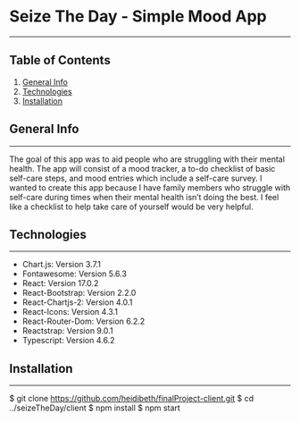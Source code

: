 # Seize The Day - Simple Mood App
***
## Table of Contents
1. [General Info](#general-info)
2. [Technologies](#technologies)
3. [Installation](#installation)

## General Info
***
The goal of this app was to aid people who are struggling with their mental health. The app will consist of a mood tracker, a to-do checklist of basic self-care steps, and mood entries which include a self-care survey. I wanted to create this app because I have family members who struggle with self-care during times when their mental health isn’t doing the best. I feel like a checklist to help take care of yourself would be very helpful.

## Technologies
***
* Chart.js: Version 3.7.1
* Fontawesome: Version 5.6.3
* React: Version 17.0.2
* React-Bootstrap: Version 2.2.0
* React-Chartjs-2: Version 4.0.1
* React-Icons: Version 4.3.1
* React-Router-Dom: Version 6.2.2
* Reactstrap: Version 9.0.1
* Typescript: Version 4.6.2

## Installation
***
$ git clone https://github.com/heidibeth/finalProject-client.git
$ cd ../seizeTheDay/client
$ npm install
$ npm start